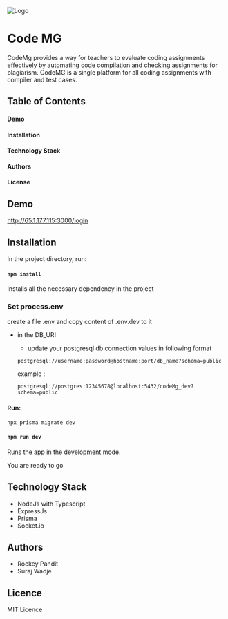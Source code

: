 ![Logo](./favicon.ico) 
# Code MG

CodeMg provides a way for teachers to evaluate coding assignments effectively by automating code compilation and checking assignments for plagiarism.
CodeMG is a single platform for all coding assignments with compiler and test cases.

## Table of Contents

#### Demo

#### Installation

#### Technology Stack

#### Authors

#### License

## Demo

http://65.1.177.115:3000/login

## Installation

In the project directory, run:

#### `npm install`



Installs all the necessary dependency in the project

### Set process.env

create a file .env and copy content of .env.dev to it

- in the DB_URI
    - update your postgresql db connection values in following format

    ```postgresql://username:password@hostname:port/db_name?schema=public```

    example : 

    ```postgresql://postgres:12345678@localhost:5432/codeMg_dev?schema=public```

#### Run: 
```npx prisma migrate dev```

#### `npm run dev`

Runs the app in the development mode.


You are ready to go


## Technology Stack

 - NodeJs with Typescript
 - ExpressJs
 - Prisma
 - Socket.io

## Authors

- Rockey Pandit
- Suraj Wadje

## Licence

MIT Licence